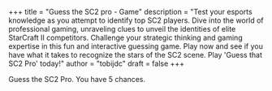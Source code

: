 +++
title = "Guess the SC2 pro - Game"
description = "Test your esports knowledge as you attempt to identify top SC2 players. Dive into the world of professional gaming, unraveling clues to unveil the identities of elite StarCraft II competitors. Challenge your strategic thinking and gaming expertise in this fun and interactive guessing game. Play now and see if you have what it takes to recognize the stars of the SC2 scene. Play 'Guess that SC2 Pro' today!"
author = "tobijdc"
draft = false
+++

Guess the SC2 Pro. You have 5 chances.
